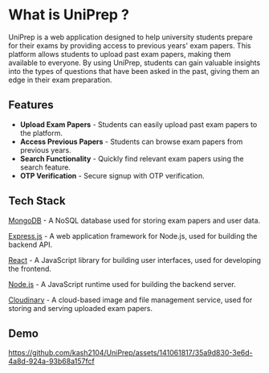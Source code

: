 # What is UniPrep ?

UniPrep is a web application designed to help university students prepare for their exams by providing access to previous years' exam papers. This platform allows students to upload past exam papers, making them available to everyone. By using UniPrep, students can gain valuable insights into the types of questions that have been asked in the past, giving them an edge in their exam preparation.

## Features

- **Upload Exam Papers** - Students can easily upload past exam papers to the platform.
- **Access Previous Papers** - Students can browse exam papers from previous years.
- **Search Functionality** - Quickly find relevant exam papers using the search feature.
- **OTP Verification** - Secure signup with OTP verification.

## Tech Stack

[MongoDB](https://www.mongodb.com/) - A NoSQL database used for storing exam papers and user data.

[Express.js](https://expressjs.com/) - A web application framework for Node.js, used for building the backend API.

[React](https://react.dev/learn) - A JavaScript library for building user interfaces, used for developing the frontend.

[Node.js](https://nodejs.org/en) - A JavaScript runtime used for building the backend server.

[Cloudinary](https://cloudinary.com/) - A cloud-based image and file management service, used for storing and serving uploaded exam papers.

## Demo

https://github.com/kash2104/UniPrep/assets/141061817/35a9d830-3e6d-4a8d-924a-93b68a157fcf
